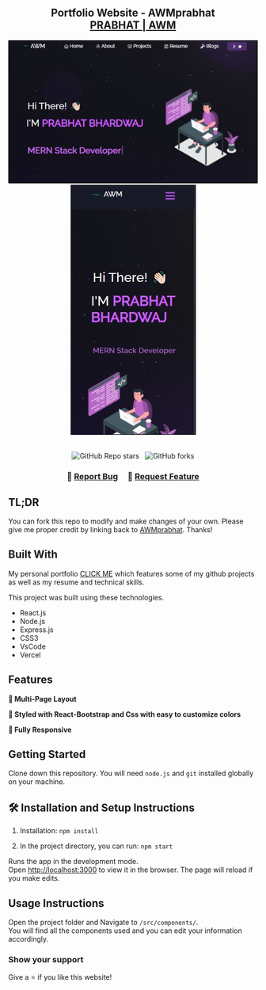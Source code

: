 <h2 align="center">
  Portfolio Website - AWMprabhat<br/>
  <a href="https://iamprabhat18.netlify.app/" target="_blank">PRABHAT | AWM</a>
</h2>
<div align="center">
  <img alt="Demo" src="./Images/readme-img1.png.JPG" />
  <img alt="Demo" src="./Images/readme-img2.png.JPG" />
</div>

<br/>

<center>


![GitHub Repo stars](https://img.shields.io/github/stars/AWMprabhat/Portfolio?color=red&logo=github&style=for-the-badge) &nbsp;
![GitHub forks](https://img.shields.io/github/forks/AWMprabhat/Portfolio?color=red&logo=github&style=for-the-badge)

</center>

<h3 align="center">
    🔹
    <a href="https://github.com/AWMprabhat/Portfolio/issues">Report Bug</a> &nbsp; &nbsp;
    🔹
    <a href="https://github.com/AWMprabhat/Portfolio/issues">Request Feature</a>
</h3>

## TL;DR

You can fork this repo to modify and make changes of your own. Please give me proper credit by linking back to [AWMprabhat](https://github.com/AWMprabhat/Portfolio). Thanks!

## Built With

My personal portfolio <a href="https://iamprabhat18.netlify.app/" target="_blank">CLICK ME</a> which features some of my github projects as well as my resume and technical skills.<br/>

This project was built using these technologies.

- React.js
- Node.js
- Express.js
- CSS3
- VsCode
- Vercel

## Features

**📖 Multi-Page Layout**

**🎨 Styled with React-Bootstrap and Css with easy to customize colors**

**📱 Fully Responsive**

## Getting Started

Clone down this repository. You will need `node.js` and `git` installed globally on your machine.

## 🛠 Installation and Setup Instructions

1. Installation: `npm install`

2. In the project directory, you can run: `npm start`

Runs the app in the development mode.\
Open [http://localhost:3000](http://localhost:3000) to view it in the browser.
The page will reload if you make edits.

## Usage Instructions

Open the project folder and Navigate to `/src/components/`. <br/>
You will find all the components used and you can edit your information accordingly.

### Show your support

Give a ⭐ if you like this website!

